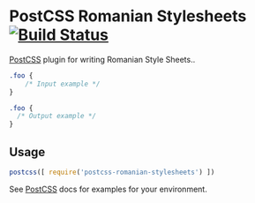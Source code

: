 # PostCSS Romanian Stylesheets [![Build Status][ci-img]][ci]

[PostCSS] plugin for writing Romanian Style Sheets..

[PostCSS]: https://github.com/postcss/postcss
[ci-img]:  https://travis-ci.org/DanielStoica85/postcss-romanian-stylesheets.svg
[ci]:      https://travis-ci.org/DanielStoica85/postcss-romanian-stylesheets

```css
.foo {
    /* Input example */
}
```

```css
.foo {
  /* Output example */
}
```

## Usage

```js
postcss([ require('postcss-romanian-stylesheets') ])
```

See [PostCSS] docs for examples for your environment.
